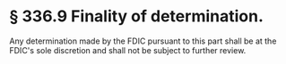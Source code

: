 # § 336.9   Finality of determination.

Any determination made by the FDIC pursuant to this part shall be at the FDIC's sole discretion and shall not be subject to further review.




